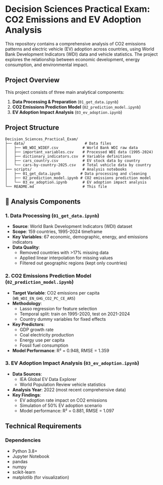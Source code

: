 # Decision Sciences Practical Exam: CO2 Emissions and EV Adoption Analysis

This repository contains a comprehensive analysis of CO2 emissions patterns and electric vehicle (EV) adoption across countries, using World Bank Development Indicators (WDI) data and vehicle statistics. The project explores the relationship between economic development, energy consumption, and environmental impact.

## Project Overview

This project consists of three main analytical components:

1. **Data Processing & Preparation** (`01_get_data.ipynb`)
2. **CO2 Emissions Prediction Model** (`02_prediction_model.ipynb`) 
3. **EV Adoption Impact Analysis** (`03_ev_adoption.ipynb`)

## Project Structure

```
Decision_Sciences_Practical_Exam/
├── data/                           # Data files
│   ├── WB_WDI_WIDEF.csv           # World Bank WDI raw data
│   ├── important_variables.csv    # Processed WDI data (1995-2024)
│   ├── dictionary_indicators.csv  # Variable definitions
│   ├── cars_country.csv           # EV stock data by country
│   └── cars-by-country-2025.csv   # Total vehicle data by country
├── scripts/                       # Analysis notebooks
│   ├── 01_get_data.ipynb         # Data processing and cleaning
│   ├── 02_prediction_model.ipynb # CO2 emissions prediction model
│   └── 03_ev_adoption.ipynb       # EV adoption impact analysis
└── README.md                      # This file
```

## 🔬 Analysis Components

### 1. Data Processing (`01_get_data.ipynb`)
- **Source**: World Bank Development Indicators (WDI) dataset
- **Scope**: 159 countries, 1995-2024 timeframe
- **Key Variables**: 67 economic, demographic, energy, and emissions indicators
- **Data Quality**: 
  - Removed countries with >17% missing data
  - Applied linear interpolation for missing values
  - Filtered out geographic regions (kept only countries)

### 2. CO2 Emissions Prediction Model (`02_prediction_model.ipynb`)
- **Target Variable**: CO2 emissions per capita (`WB_WDI_EN_GHG_CO2_PC_CE_AR5`)
- **Methodology**: 
  - Lasso regression for feature selection
  - Temporal split: train on 1995-2020, test on 2021-2024
  - Country dummy variables for fixed effects
- **Key Predictors**:
  - GDP growth rate
  - Coal electricity production
  - Energy use per capita
  - Fossil fuel consumption
- **Model Performance**: R² = 0.948, RMSE = 1.359

### 3. EV Adoption Impact Analysis (`03_ev_adoption.ipynb`)
- **Data Sources**: 
  - IEA Global EV Data Explorer
  - World Population Review vehicle statistics
- **Analysis Year**: 2022 (most recent comprehensive data)
- **Key Findings**: 
  - EV adoption rate impact on CO2 emissions
  - Simulation of 50% EV adoption scenario
  - Model performance: R² = 0.881, RMSE = 1.097

## Technical Requirements

### Dependencies
- Python 3.8+
- Jupyter Notebook
- pandas
- numpy
- scikit-learn
- matplotlib (for visualization)
